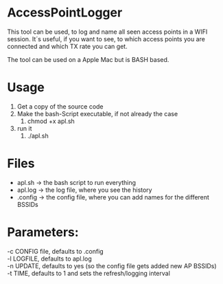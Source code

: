 # AccessPointLogger
This tool can be used, to log and name all seen access points in a WIFI session. It´s useful, if you want to see, to which access points you are connected and which TX rate you can get.

The tool can be used on a Apple Mac but is BASH based.


# Usage
1. Get a copy of the source code
1. Make the bash-Script executable, if not already the case
    1. chmod +x apl.sh
1. run it
    1. ./apl.sh
    
# Files
* apl.sh -> the bash script to run everything
* apl.log -> the log file, where you see the history
* .config -> the config file, where you can add names for the different BSSIDs 

# Parameters:
-c CONFIG file, defaults to .config  
-l LOGFILE, defaults to apl.log  
-n UPDATE, defaults to yes (so the config file gets added new AP BSSIDs)  
-t TIME, defaults to 1 and sets the refresh/logging interval  
